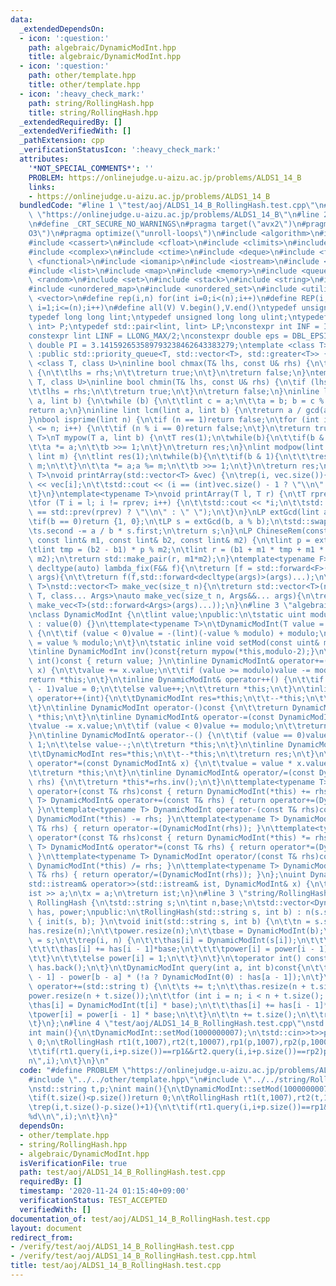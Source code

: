 ```yaml
---
data:
  _extendedDependsOn:
  - icon: ':question:'
    path: algebraic/DynamicModInt.hpp
    title: algebraic/DynamicModInt.hpp
  - icon: ':question:'
    path: other/template.hpp
    title: other/template.hpp
  - icon: ':heavy_check_mark:'
    path: string/RollingHash.hpp
    title: string/RollingHash.hpp
  _extendedRequiredBy: []
  _extendedVerifiedWith: []
  _pathExtension: cpp
  _verificationStatusIcon: ':heavy_check_mark:'
  attributes:
    '*NOT_SPECIAL_COMMENTS*': ''
    PROBLEM: https://onlinejudge.u-aizu.ac.jp/problems/ALDS1_14_B
    links:
    - https://onlinejudge.u-aizu.ac.jp/problems/ALDS1_14_B
  bundledCode: "#line 1 \"test/aoj/ALDS1_14_B_RollingHash.test.cpp\"\n#define PROBLEM\
    \ \"https://onlinejudge.u-aizu.ac.jp/problems/ALDS1_14_B\"\n#line 2 \"other/template.hpp\"\
    \n#define _CRT_SECURE_NO_WARNINGS\n#pragma target(\"avx2\")\n#pragma optimize(\"\
    O3\")\n#pragma optimize(\"unroll-loops\")\n#include <algorithm>\n#include <bitset>\n\
    #include <cassert>\n#include <cfloat>\n#include <climits>\n#include <cmath>\n\
    #include <complex>\n#include <ctime>\n#include <deque>\n#include <fstream>\n#include\
    \ <functional>\n#include <iomanip>\n#include <iostream>\n#include <iterator>\n\
    #include <list>\n#include <map>\n#include <memory>\n#include <queue>\n#include\
    \ <random>\n#include <set>\n#include <stack>\n#include <string>\n#include <string.h>\n\
    #include <unordered_map>\n#include <unordered_set>\n#include <utility>\n#include\
    \ <vector>\n#define rep(i,n) for(int i=0;i<(n);i++)\n#define REP(i,n) for(int\
    \ i=1;i<=(n);i++)\n#define all(V) V.begin(),V.end()\ntypedef unsigned int uint;\n\
    typedef long long lint;\ntypedef unsigned long long ulint;\ntypedef std::pair<int,\
    \ int> P;\ntypedef std::pair<lint, lint> LP;\nconstexpr int INF = INT_MAX/2;\n\
    constexpr lint LINF = LLONG_MAX/2;\nconstexpr double eps = DBL_EPSILON;\nconstexpr\
    \ double PI = 3.141592653589793238462643383279;\ntemplate <class T>\nclass prique\
    \ :public std::priority_queue<T, std::vector<T>, std::greater<T>> {};\ntemplate\
    \ <class T, class U>\ninline bool chmax(T& lhs, const U& rhs) {\n\tif (lhs < rhs)\
    \ {\n\t\tlhs = rhs;\n\t\treturn true;\n\t}\n\treturn false;\n}\ntemplate <class\
    \ T, class U>\ninline bool chmin(T& lhs, const U& rhs) {\n\tif (lhs > rhs) {\n\
    \t\tlhs = rhs;\n\t\treturn true;\n\t}\n\treturn false;\n}\ninline lint gcd(lint\
    \ a, lint b) {\n\twhile (b) {\n\t\tlint c = a;\n\t\ta = b; b = c % b;\n\t}\n\t\
    return a;\n}\ninline lint lcm(lint a, lint b) {\n\treturn a / gcd(a, b) * b;\n\
    }\nbool isprime(lint n) {\n\tif (n == 1)return false;\n\tfor (int i = 2; i * i\
    \ <= n; i++) {\n\t\tif (n % i == 0)return false;\n\t}\n\treturn true;\n}\ntemplate<typename\
    \ T>\nT mypow(T a, lint b) {\n\tT res(1);\n\twhile(b){\n\t\tif(b & 1)res *= a;\n\
    \t\ta *= a;\n\t\tb >>= 1;\n\t}\n\treturn res;\n}\nlint modpow(lint a, lint b,\
    \ lint m) {\n\tlint res(1);\n\twhile(b){\n\t\tif(b & 1){\n\t\t\tres *= a;res %=\
    \ m;\n\t\t}\n\t\ta *= a;a %= m;\n\t\tb >>= 1;\n\t}\n\treturn res;\n}\ntemplate<typename\
    \ T>\nvoid printArray(std::vector<T> &vec) {\n\trep(i, vec.size()){\n\t\tstd::cout\
    \ << vec[i];\n\t\tstd::cout << (i == (int)vec.size() - 1 ? \"\\n\" : \" \");\n\
    \t}\n}\ntemplate<typename T>\nvoid printArray(T l, T r) {\n\tT rprev = std::prev(r);\n\
    \tfor (T i = l; i != rprev; i++) {\n\t\tstd::cout << *i;\n\t\tstd::cout << (i\
    \ == std::prev(rprev) ? \"\\n\" : \" \");\n\t}\n}\nLP extGcd(lint a, lint b) {\n\
    \tif(b == 0)return {1, 0};\n\tLP s = extGcd(b, a % b);\n\tstd::swap(s.first, s.second);\n\
    \ts.second -= a / b * s.first;\n\treturn s;\n}\nLP ChineseRem(const lint& b1,\
    \ const lint& m1, const lint& b2, const lint& m2) {\n\tlint p = extGcd(m1,m2).first;\n\
    \tlint tmp = (b2 - b1) * p % m2;\n\tlint r = (b1 + m1 * tmp + m1 * m2) % (m1 *\
    \ m2);\n\treturn std::make_pair(r, m1*m2);\n}\ntemplate<typename F>\ninline constexpr\
    \ decltype(auto) lambda_fix(F&& f){\n\treturn [f = std::forward<F>(f)](auto&&...\
    \ args){\n\t\treturn f(f,std::forward<decltype(args)>(args)...);\n\t};\n}\ntemplate<typename\
    \ T>\nstd::vector<T> make_vec(size_t n){\n\treturn std::vector<T>(n);\n}\ntemplate<typename\
    \ T, class... Args>\nauto make_vec(size_t n, Args&&... args){\n\treturn std::vector<decltype(make_vec<T>(args...))>(n,\
    \ make_vec<T>(std::forward<Args>(args)...));\n}\n#line 3 \"algebraic/DynamicModInt.hpp\"\
    \nclass DynamicModInt {\n\tlint value;\npublic:\n\tstatic uint modulo;\n\tDynamicModInt()\
    \ : value(0) {}\n\ttemplate<typename T>\n\tDynamicModInt(T value = 0) : value(value)\
    \ {\n\t\tif (value < 0)value = -(lint)(-value % modulo) + modulo;\n\t\tthis->value\
    \ = value % modulo;\n\t}\n\tstatic inline void setMod(const uint& mod){modulo=mod;}\n\
    \tinline DynamicModInt inv()const{return mypow(*this,modulo-2);}\n\tinline operator\
    \ int()const { return value; }\n\tinline DynamicModInt& operator+=(const DynamicModInt&\
    \ x) {\n\t\tvalue += x.value;\n\t\tif (value >= modulo)value -= modulo;\n\t\t\
    return *this;\n\t}\n\tinline DynamicModInt& operator++() {\n\t\tif (value == modulo\
    \ - 1)value = 0;\n\t\telse value++;\n\t\treturn *this;\n\t}\n\tinline DynamicModInt\
    \ operator++(int){\n\t\tDynamicModInt res=*this;\n\t\t--*this;\n\t\treturn res;\n\
    \t}\n\tinline DynamicModInt operator-()const {\n\t\treturn DynamicModInt(0) -=\
    \ *this;\n\t}\n\tinline DynamicModInt& operator-=(const DynamicModInt& x) {\n\t\
    \tvalue -= x.value;\n\t\tif (value < 0)value += modulo;\n\t\treturn *this;\n\t\
    }\n\tinline DynamicModInt& operator--() {\n\t\tif (value == 0)value = modulo -\
    \ 1;\n\t\telse value--;\n\t\treturn *this;\n\t}\n\tinline DynamicModInt operator--(int){\n\
    \t\tDynamicModInt res=*this;\n\t\t--*this;\n\t\treturn res;\n\t}\n\tinline DynamicModInt&\
    \ operator*=(const DynamicModInt& x) {\n\t\tvalue = value * x.value % modulo;\n\
    \t\treturn *this;\n\t}\n\tinline DynamicModInt& operator/=(const DynamicModInt&\
    \ rhs) {\n\t\treturn *this*=rhs.inv();\n\t}\n\ttemplate<typename T> DynamicModInt\
    \ operator+(const T& rhs)const { return DynamicModInt(*this) += rhs; }\n\ttemplate<typename\
    \ T> DynamicModInt& operator+=(const T& rhs) { return operator+=(DynamicModInt(rhs));\
    \ }\n\ttemplate<typename T> DynamicModInt operator-(const T& rhs)const { return\
    \ DynamicModInt(*this) -= rhs; }\n\ttemplate<typename T> DynamicModInt& operator-=(const\
    \ T& rhs) { return operator-=(DynamicModInt(rhs)); }\n\ttemplate<typename T> DynamicModInt\
    \ operator*(const T& rhs)const { return DynamicModInt(*this) *= rhs; }\n\ttemplate<typename\
    \ T> DynamicModInt& operator*=(const T& rhs) { return operator*=(DynamicModInt(rhs));\
    \ }\n\ttemplate<typename T> DynamicModInt operator/(const T& rhs)const { return\
    \ DynamicModInt(*this) /= rhs; }\n\ttemplate<typename T> DynamicModInt& operator/=(const\
    \ T& rhs) { return operator/=(DynamicModInt(rhs)); }\n};\nuint DynamicModInt::modulo=1000000007;\n\
    std::istream& operator>>(std::istream& ist, DynamicModInt& x) {\n\tlint a;\n\t\
    ist >> a;\n\tx = a;\n\treturn ist;\n}\n#line 3 \"string/RollingHash.hpp\"\nclass\
    \ RollingHash {\n\tstd::string s;\n\tint n,base;\n\tstd::vector<DynamicModInt>\
    \ has, power;\npublic:\n\tRollingHash(std::string s, int b) : n(s.size()), base(b)\
    \ { init(s, b); }\n\tvoid init(std::string s, int b) {\n\t\tn = s.size();\n\t\t\
    has.resize(n);\n\t\tpower.resize(n);\n\t\tbase = DynamicModInt(b);\n\t\tthis->s\
    \ = s;\n\t\trep(i, n) {\n\t\t\thas[i] = DynamicModInt(s[i]);\n\t\t\tif (i) {\n\
    \t\t\t\thas[i] += has[i - 1]*base;\n\t\t\t\tpower[i] = power[i - 1] * base;\n\t\
    \t\t}\n\t\t\telse power[i] = 1;\n\t\t}\n\t}\n\toperator int() const {\n\t\treturn\
    \ has.back();\n\t}\n\tDynamicModInt query(int a, int b)const{\n\t\treturn has[b\
    \ - 1] - power[b - a] * (!a ? DynamicModInt(0) : has[a - 1]);\n\t}\n\tRollingHash&\
    \ operator+=(std::string t) {\n\t\ts += t;\n\t\thas.resize(n + t.size());\n\t\t\
    power.resize(n + t.size());\n\t\tfor (int i = n; i < n + t.size(); i++) {\n\t\t\
    \thas[i] = DynamicModInt(t[i] * base);\n\t\t\thas[i] += has[i - 1]*base;\n\t\t\
    \tpower[i] = power[i - 1] * base;\n\t\t}\n\t\tn += t.size();\n\t\treturn *this;\n\
    \t}\n};\n#line 4 \"test/aoj/ALDS1_14_B_RollingHash.test.cpp\"\nstd::string t,p;\n\
    int main(){\n\tDynamicModInt::setMod(1000000007);\n\tstd::cin>>t>>p;\n\tif(t.size()<p.size())return\
    \ 0;\n\tRollingHash rt1(t,1007),rt2(t,10007),rp1(p,1007),rp2(p,10007);\n\trep(i,t.size()-p.size()+1){\n\
    \t\tif(rt1.query(i,i+p.size())==rp1&&rt2.query(i,i+p.size())==rp2)printf(\"%d\\\
    n\",i);\n\t}\n}\n"
  code: "#define PROBLEM \"https://onlinejudge.u-aizu.ac.jp/problems/ALDS1_14_B\"\n\
    #include \"../../other/template.hpp\"\n#include \"../../string/RollingHash.hpp\"\
    \nstd::string t,p;\nint main(){\n\tDynamicModInt::setMod(1000000007);\n\tstd::cin>>t>>p;\n\
    \tif(t.size()<p.size())return 0;\n\tRollingHash rt1(t,1007),rt2(t,10007),rp1(p,1007),rp2(p,10007);\n\
    \trep(i,t.size()-p.size()+1){\n\t\tif(rt1.query(i,i+p.size())==rp1&&rt2.query(i,i+p.size())==rp2)printf(\"\
    %d\\n\",i);\n\t}\n}"
  dependsOn:
  - other/template.hpp
  - string/RollingHash.hpp
  - algebraic/DynamicModInt.hpp
  isVerificationFile: true
  path: test/aoj/ALDS1_14_B_RollingHash.test.cpp
  requiredBy: []
  timestamp: '2020-11-24 01:15:40+09:00'
  verificationStatus: TEST_ACCEPTED
  verifiedWith: []
documentation_of: test/aoj/ALDS1_14_B_RollingHash.test.cpp
layout: document
redirect_from:
- /verify/test/aoj/ALDS1_14_B_RollingHash.test.cpp
- /verify/test/aoj/ALDS1_14_B_RollingHash.test.cpp.html
title: test/aoj/ALDS1_14_B_RollingHash.test.cpp
---
```

